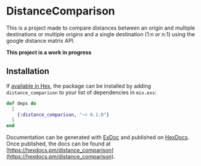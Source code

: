 # DistanceComparison

This is a project made to compare distances between an origin and multiple
destinations or multiple origins and a single destination (1:n or n:1)
using the google distance matrix API.

**This project is a work in progress**

## Installation

If [available in Hex](https://hex.pm/docs/publish), the package can be installed
by adding `distance_comparison` to your list of dependencies in `mix.exs`:

```elixir
def deps do
  [
    {:distance_comparison, "~> 0.1.0"}
  ]
end
```

Documentation can be generated with [ExDoc](https://github.com/elixir-lang/ex_doc)
and published on [HexDocs](https://hexdocs.pm). Once published, the docs can
be found at [https://hexdocs.pm/distance_comparison](https://hexdocs.pm/distance_comparison).
